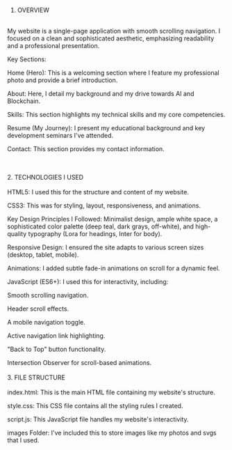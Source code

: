 1. OVERVIEW
<br>
My website is a single-page application with smooth scrolling navigation. I focused on a clean and sophisticated aesthetic, emphasizing readability and a professional presentation.

Key Sections:

Home (Hero): This is a welcoming section where I feature my professional photo and provide a brief introduction.

About: Here, I detail my background and my drive towards AI and Blockchain.

Skills: This section highlights my technical skills and my core competencies.

Resume (My Journey): I present my educational background and key development seminars I've attended.

Contact: This section provides my contact information.

<br>
<br>
2. TECHNOLOGIES I USED
<br>
<br>
HTML5: I used this for the structure and content of my website.

CSS3: This was for styling, layout, responsiveness, and animations.

Key Design Principles I Followed: Minimalist design, ample white space, a sophisticated color palette (deep teal, dark grays, off-white), and high-quality typography (Lora for headings, Inter for body).

Responsive Design: I ensured the site adapts to various screen sizes (desktop, tablet, mobile).

Animations: I added subtle fade-in animations on scroll for a dynamic feel.

JavaScript (ES6+): I used this for interactivity, including:

Smooth scrolling navigation.

Header scroll effects.

A mobile navigation toggle.

Active navigation link highlighting.

"Back to Top" button functionality.

Intersection Observer for scroll-based animations.
<br>
<br>
3. FILE STRUCTURE
<br>
<br>
index.html: This is the main HTML file containing my website's structure.

style.css: This CSS file contains all the styling rules I created.

script.js: This JavaScript file handles my website's interactivity.

images Folder: I've included this to store images like my photos and svgs that I used.